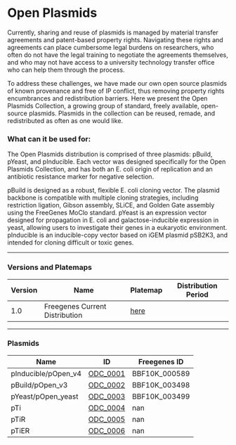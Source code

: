 # Open Plasmids

Currently, sharing and reuse of plasmids is managed by material transfer agreements and patent-based property rights.
Navigating these rights and agreements can place cumbersome legal burdens on researchers, who often do not have the legal training to negotiate the agreements themselves,
and who may not have access to a university technology transfer office who can help them through the process.

To address these challenges, we have made our own open source plasmids of known provenance and free of IP conflict,
thus removing property rights encumbrances and redistribution barriers. Here we present the Open Plasmids Collection, a growing group of standard,
freely available, open-source plasmids. Plasmids in the collection can be reused, remade, and redistributed as often as one would like.

### What can it be used for:

The Open Plasmids distribution is comprised of three plasmids: pBuild, pYeast, and pInducible. Each vector was designed specifically for the Open Plasmids Collection,
and has both an E. coli origin of replication and an antibiotic resistance marker for negative selection.

pBuild is designed as a robust, flexible E. coli cloning vector. The plasmid backbone is compatible with multiple cloning strategies,
including restriction ligation, Gibson assembly, SLiCE, and Golden Gate assembly using the FreeGenes MoClo standard. pYeast is an expression vector designed
for propagation in E. coli and galactose-inducible expression in yeast, allowing users to investigate their genes in a eukaryotic environment. pInducible is
an inducible-copy vector based on iGEM plasmid pSB2K3, and intended for cloning difficult or toxic genes.

---

### Versions and Platemaps

|Version|Name|Platemap|Distribution Period|
|---|---|---|---|
|1.0|Freegenes Current Distribution|[here](https://github.com/Reclone-org/Open-DNA-Collections/tree/main/Open%20Plasmids/Platemaps/OP-v1_0.csv)||

---

### Plasmids

|Name|ID|Freegenes ID|
|---|---|---|
| pInducible/pOpen_v4 | [ODC_0001](https://github.com/Reclone-org/Open-DNA-Collections/blob/main/Open%20Plasmids/Plasmids_Genbank/ODC_0001.gb) | BBF10K_000589 |
| pBuild/pOpen_v3 | [ODC_0002](https://github.com/Reclone-org/Open-DNA-Collections/blob/main/Open%20Plasmids/Plasmids_Genbank/ODC_0002.gb) | BBF10K_003498 |
| pYeast/pOpen_yeast | [ODC_0003](https://github.com/Reclone-org/Open-DNA-Collections/blob/main/Open%20Plasmids/Plasmids_Genbank/ODC_0003.gb) | BBF10K_003499 |
| pTi | [ODC_0004](https://github.com/Reclone-org/Open-DNA-Collections/blob/main/Open%20Plasmids/Plasmids_Genbank/ODC_0004.gb) | nan |
| pTiR | [ODC_0005](https://github.com/Reclone-org/Open-DNA-Collections/blob/main/Open%20Plasmids/Plasmids_Genbank/ODC_0005.gb) | nan |
| pTiER | [ODC_0006](https://github.com/Reclone-org/Open-DNA-Collections/blob/main/Open%20Plasmids/Plasmids_Genbank/ODC_0006.gb) | nan |

